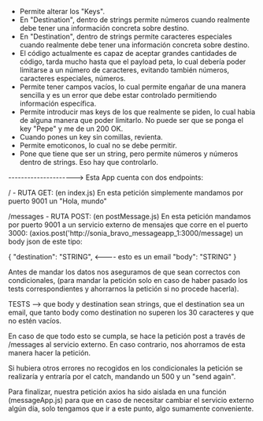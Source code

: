 - Permite alterar los "Keys".
- En "Destination", dentro de strings permite números cuando realmente debe tener una información concreta sobre destino.
- En "Destination", dentro de strings permite caracteres especiales cuando realmente debe tener una información concreta sobre destino.
- El código actualmente es capaz de aceptar grandes cantidades de código, tarda mucho hasta que el payload peta, lo cual debería poder limitarse a un número de caracteres, evitando también números, caracteres especiales, números.
- Permite tener campos vacíos, lo cual permite engañar de una manera sencilla y es un error que debe estar controlado permitiendo información específica.
- Permite introducir mas keys de los que realmente se piden, lo cual habia de alguna manera que poder limitarlo. No puede ser que se ponga el key "Pepe" y me de un 200 OK.
- Cuando pones un key sin comillas, revienta.
- Permite emoticonos, lo cual no se debe permitir.
- Pone que tiene que ser un string, pero permite números y números dentro de strings. Eso hay que controlarlo. 

--------------------->
Esta App cuenta con dos endpoints: 


/ - RUTA GET: (en index.js)
En esta petición simplemente mandamos por puerto 9001 un "Hola, mundo"

/messages - RUTA POST: (en postMessage.js)
En esta petición mandamos por puerto 9001 a un servicio externo de mensajes que corre en el puerto 3000: 
(axios.post('http://sonia_bravo_messageapp_1:3000/message) un body json de este tipo:

{
  "destination": "STRING",  <---- esto es un email
  "body": "STRING"
}

Antes de mandar los datos nos aseguramos de que sean correctos con condicionales, (para mandar la petición
solo en caso de haber pasado los tests correspondientes y ahorrarnos la petición si no procede hacerla).

TESTS --> que body y destination sean strings, que el destination sea un email,
que tanto body como destination no superen los 30 caracteres y que no estén vacíos.

En caso de que todo esto se cumpla, se hace la petición post a través de /messages al servicio externo.
En caso contrario, nos ahorramos de esta manera hacer la petición.

Si hubiera otros errores no recogidos en los condicionales la petición se realizaría y entraría por el catch,
mandando un 500 y un "send again".

Para finalizar, nuestra petición axios ha sido aislada en una función (messageApp.js) para que en caso de necesitar cambiar el servicio externo algún día, solo tengamos que ir a este punto, algo sumamente conveniente. 
